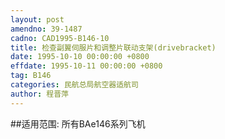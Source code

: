 ```yaml
---
layout: post
amendno: 39-1487
cadno: CAD1995-B146-10
title: 检查副翼伺服片和调整片联动支架(drivebracket)
date: 1995-10-10 00:00:00 +0800
effdate: 1995-10-11 00:00:00 +0800
tag: B146
categories: 民航总局航空器适航司
author: 程晋萍
---
```


##适用范围:
所有BAe146系列飞机

